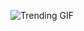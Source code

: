 
<!-- GIF_SECTION -->
![Trending GIF](https://media0.giphy.com/media/v1.Y2lkPThiYjIxNzcyOGNveXNhZ2Z4N2kyOHZlbGhpbHl2MWp4MWx3bXZzeDk0ZXQ1cnBhbiZlcD12MV9naWZzX3NlYXJjaCZjdD1n/vikmf2KDVzxyE/giphy.gif)
<!-- END_GIF_SECTION -->
